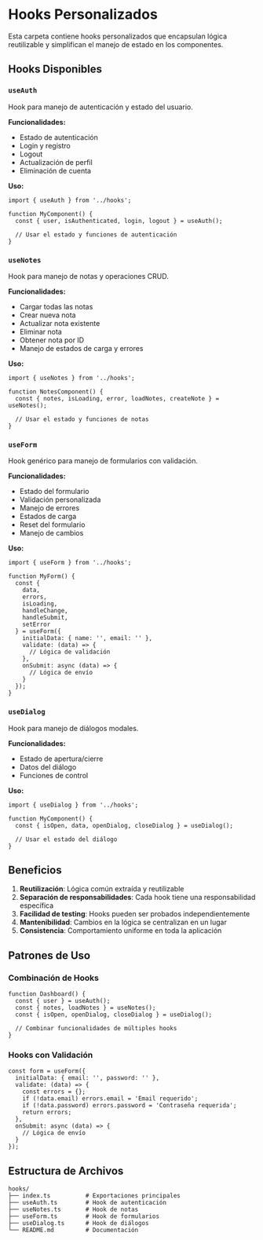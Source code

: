 # Hooks Personalizados

Esta carpeta contiene hooks personalizados que encapsulan lógica reutilizable y simplifican el manejo de estado en los componentes.

## Hooks Disponibles

### `useAuth`
Hook para manejo de autenticación y estado del usuario.

**Funcionalidades:**
- Estado de autenticación
- Login y registro
- Logout
- Actualización de perfil
- Eliminación de cuenta

**Uso:**
```tsx
import { useAuth } from '../hooks';

function MyComponent() {
  const { user, isAuthenticated, login, logout } = useAuth();
  
  // Usar el estado y funciones de autenticación
}
```

### `useNotes`
Hook para manejo de notas y operaciones CRUD.

**Funcionalidades:**
- Cargar todas las notas
- Crear nueva nota
- Actualizar nota existente
- Eliminar nota
- Obtener nota por ID
- Manejo de estados de carga y errores

**Uso:**
```tsx
import { useNotes } from '../hooks';

function NotesComponent() {
  const { notes, isLoading, error, loadNotes, createNote } = useNotes();
  
  // Usar el estado y funciones de notas
}
```

### `useForm`
Hook genérico para manejo de formularios con validación.

**Funcionalidades:**
- Estado del formulario
- Validación personalizada
- Manejo de errores
- Estados de carga
- Reset del formulario
- Manejo de cambios

**Uso:**
```tsx
import { useForm } from '../hooks';

function MyForm() {
  const {
    data,
    errors,
    isLoading,
    handleChange,
    handleSubmit,
    setError
  } = useForm({
    initialData: { name: '', email: '' },
    validate: (data) => {
      // Lógica de validación
    },
    onSubmit: async (data) => {
      // Lógica de envío
    }
  });
}
```

### `useDialog`
Hook para manejo de diálogos modales.

**Funcionalidades:**
- Estado de apertura/cierre
- Datos del diálogo
- Funciones de control

**Uso:**
```tsx
import { useDialog } from '../hooks';

function MyComponent() {
  const { isOpen, data, openDialog, closeDialog } = useDialog();
  
  // Usar el estado del diálogo
}
```

## Beneficios

1. **Reutilización**: Lógica común extraída y reutilizable
2. **Separación de responsabilidades**: Cada hook tiene una responsabilidad específica
3. **Facilidad de testing**: Hooks pueden ser probados independientemente
4. **Mantenibilidad**: Cambios en la lógica se centralizan en un lugar
5. **Consistencia**: Comportamiento uniforme en toda la aplicación

## Patrones de Uso

### Combinación de Hooks
```tsx
function Dashboard() {
  const { user } = useAuth();
  const { notes, loadNotes } = useNotes();
  const { isOpen, openDialog, closeDialog } = useDialog();
  
  // Combinar funcionalidades de múltiples hooks
}
```

### Hooks con Validación
```tsx
const form = useForm({
  initialData: { email: '', password: '' },
  validate: (data) => {
    const errors = {};
    if (!data.email) errors.email = 'Email requerido';
    if (!data.password) errors.password = 'Contraseña requerida';
    return errors;
  },
  onSubmit: async (data) => {
    // Lógica de envío
  }
});
```

## Estructura de Archivos

```
hooks/
├── index.ts          # Exportaciones principales
├── useAuth.ts        # Hook de autenticación
├── useNotes.ts       # Hook de notas
├── useForm.ts        # Hook de formularios
├── useDialog.ts      # Hook de diálogos
└── README.md         # Documentación
```
